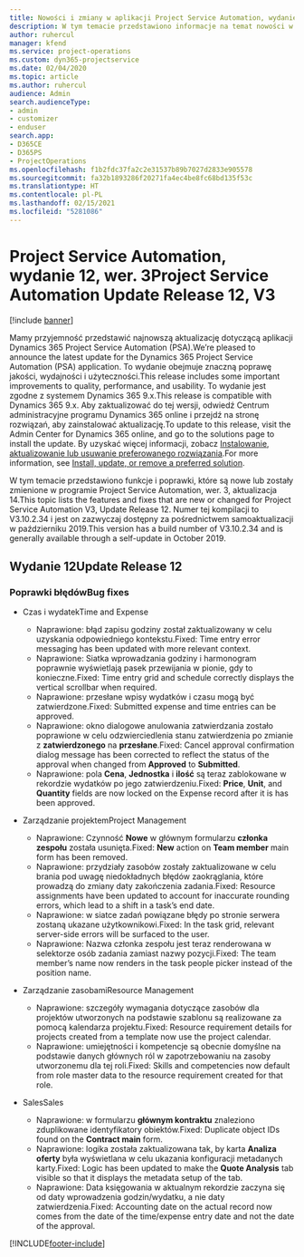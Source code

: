 ```yaml
---
title: Nowości i zmiany w aplikacji Project Service Automation, wydanie 12, wer. 3
description: W tym temacie przedstawiono informacje na temat nowości w aktualizacji usługi Project Service Automation, wydanie 12, wer. 3.
author: ruhercul
manager: kfend
ms.service: project-operations
ms.custom: dyn365-projectservice
ms.date: 02/04/2020
ms.topic: article
ms.author: ruhercul
audience: Admin
search.audienceType:
- admin
- customizer
- enduser
search.app:
- D365CE
- D365PS
- ProjectOperations
ms.openlocfilehash: f1b2fdc37fa2c2e31537b89b7027d2833e905578
ms.sourcegitcommit: fa32b1893286f20271fa4ec4be8fc68bd135f53c
ms.translationtype: HT
ms.contentlocale: pl-PL
ms.lasthandoff: 02/15/2021
ms.locfileid: "5281086"
---
```

# <a name="project-service-automation-update-release-12-v3"></a><span data-ttu-id="272a3-103">Project Service Automation, wydanie 12, wer. 3</span><span class="sxs-lookup"><span data-stu-id="272a3-103">Project Service Automation Update Release 12, V3</span></span>

[!include [banner](../includes/psa-now-project-operations.md)]

<span data-ttu-id="272a3-104">Mamy przyjemność przedstawić najnowszą aktualizację dotyczącą aplikacji Dynamics 365 Project Service Automation (PSA).</span><span class="sxs-lookup"><span data-stu-id="272a3-104">We’re pleased to announce the latest update for the Dynamics 365 Project Service Automation (PSA) application.</span></span> <span data-ttu-id="272a3-105">To wydanie obejmuje znaczną poprawę jakości, wydajności i użyteczności.</span><span class="sxs-lookup"><span data-stu-id="272a3-105">This release includes some important improvements to quality, performance, and usability.</span></span> <span data-ttu-id="272a3-106">To wydanie jest zgodne z systemem Dynamics 365 9.x.</span><span class="sxs-lookup"><span data-stu-id="272a3-106">This release is compatible with Dynamics 365 9.x.</span></span> <span data-ttu-id="272a3-107">Aby zaktualizować do tej wersji, odwiedź Centrum administracyjne programu Dynamics 365 online i przejdź na stronę rozwiązań, aby zainstalować aktualizację.</span><span class="sxs-lookup"><span data-stu-id="272a3-107">To update to this release, visit the Admin Center for Dynamics 365 online, and go to the solutions page to install the update.</span></span> <span data-ttu-id="272a3-108">By uzyskać więcej informacji, zobacz [Instalowanie, aktualizowanie lub usuwanie preferowanego rozwiązania](https://docs.microsoft.com/power-platform/admin/install-remove-preferred-solution).</span><span class="sxs-lookup"><span data-stu-id="272a3-108">For more information, see [Install, update, or remove a preferred solution](https://docs.microsoft.com/power-platform/admin/install-remove-preferred-solution).</span></span>

<span data-ttu-id="272a3-109">W tym temacie przedstawiono funkcje i poprawki, które są nowe lub zostały zmienione w programie Project Service Automation, wer. 3, aktualizacja 14.</span><span class="sxs-lookup"><span data-stu-id="272a3-109">This topic lists the features and fixes that are new or changed for Project Service Automation V3, Update Release 12.</span></span> <span data-ttu-id="272a3-110">Numer tej kompilacji to V3.10.2.34 i jest on zazwyczaj dostępny za pośrednictwem samoaktualizacji w październiku 2019.</span><span class="sxs-lookup"><span data-stu-id="272a3-110">This version has a build number of V3.10.2.34 and is generally available through a self-update in October 2019.</span></span>

## <a name="update-release-12"></a><span data-ttu-id="272a3-111">Wydanie 12</span><span class="sxs-lookup"><span data-stu-id="272a3-111">Update Release 12</span></span>

### <a name="bug-fixes"></a><span data-ttu-id="272a3-112">Poprawki błędów</span><span class="sxs-lookup"><span data-stu-id="272a3-112">Bug fixes</span></span>

- <span data-ttu-id="272a3-113">Czas i wydatek</span><span class="sxs-lookup"><span data-stu-id="272a3-113">Time and Expense</span></span>

    - <span data-ttu-id="272a3-114">Naprawione: błąd zapisu godziny został zaktualizowany w celu uzyskania odpowiedniego kontekstu.</span><span class="sxs-lookup"><span data-stu-id="272a3-114">Fixed: Time entry error messaging has been updated with more relevant context.</span></span>
    - <span data-ttu-id="272a3-115">Naprawione: Siatka wprowadzania godziny i harmonogram poprawnie wyświetlają pasek przewijania w pionie, gdy to konieczne.</span><span class="sxs-lookup"><span data-stu-id="272a3-115">Fixed: Time entry grid and schedule correctly displays the vertical scrollbar when required.</span></span>
    - <span data-ttu-id="272a3-116">Naprawione: przesłane wpisy wydatków i czasu mogą być zatwierdzone.</span><span class="sxs-lookup"><span data-stu-id="272a3-116">Fixed: Submitted expense and time entries can be approved.</span></span>
    - <span data-ttu-id="272a3-117">Naprawione: okno dialogowe anulowania zatwierdzania zostało poprawione w celu odzwierciedlenia stanu zatwierdzenia po zmianie z **zatwierdzonego** na **przesłane**.</span><span class="sxs-lookup"><span data-stu-id="272a3-117">Fixed: Cancel approval confirmation dialog message has been corrected to reflect the status of the approval when changed from **Approved** to **Submitted**.</span></span>
    - <span data-ttu-id="272a3-118">Naprawione: pola **Cena**, **Jednostka** i **ilość** są teraz zablokowane w rekordzie wydatków po jego zatwierdzeniu.</span><span class="sxs-lookup"><span data-stu-id="272a3-118">Fixed: **Price**, **Unit**, and **Quantity** fields are now locked on the Expense record after it is has been approved.</span></span>

- <span data-ttu-id="272a3-119">Zarządzanie projektem</span><span class="sxs-lookup"><span data-stu-id="272a3-119">Project Management</span></span>

    - <span data-ttu-id="272a3-120">Naprawione: Czynność **Nowe** w głównym formularzu **członka zespołu** została usunięta.</span><span class="sxs-lookup"><span data-stu-id="272a3-120">Fixed: **New** action on **Team member** main form has been removed.</span></span>
    - <span data-ttu-id="272a3-121">Naprawione: przydziały zasobów zostały zaktualizowane w celu brania pod uwagę niedokładnych błędów zaokrąglania, które prowadzą do zmiany daty zakończenia zadania.</span><span class="sxs-lookup"><span data-stu-id="272a3-121">Fixed: Resource assignments have been updated to account for inaccurate rounding errors, which lead to a shift in a task’s end date.</span></span>
    - <span data-ttu-id="272a3-122">Naprawione: w siatce zadań powiązane błędy po stronie serwera zostaną ukazane użytkownikowi.</span><span class="sxs-lookup"><span data-stu-id="272a3-122">Fixed: In the task grid, relevant server-side errors will be surfaced to the user.</span></span>
    - <span data-ttu-id="272a3-123">Naprawione: Nazwa członka zespołu jest teraz renderowana w selektorze osób zadania zamiast nazwy pozycji.</span><span class="sxs-lookup"><span data-stu-id="272a3-123">Fixed: The team member’s name now renders in the task people picker instead of the position name.</span></span>

- <span data-ttu-id="272a3-124">Zarządzanie zasobami</span><span class="sxs-lookup"><span data-stu-id="272a3-124">Resource Management</span></span>

    - <span data-ttu-id="272a3-125">Naprawione: szczegóły wymagania dotyczące zasobów dla projektów utworzonych na podstawie szablonu są realizowane za pomocą kalendarza projektu.</span><span class="sxs-lookup"><span data-stu-id="272a3-125">Fixed: Resource requirement details for projects created from a template now use the project calendar.</span></span>
    - <span data-ttu-id="272a3-126">Naprawione: umiejętności i kompetencje są obecnie domyślne na podstawie danych głównych ról w zapotrzebowaniu na zasoby utworzonemu dla tej roli.</span><span class="sxs-lookup"><span data-stu-id="272a3-126">Fixed: Skills and competencies now default from role master data to the resource requirement created for that role.</span></span>

- <span data-ttu-id="272a3-127">Sales</span><span class="sxs-lookup"><span data-stu-id="272a3-127">Sales</span></span>

    - <span data-ttu-id="272a3-128">Naprawione: w formularzu **głównym kontraktu** znaleziono zduplikowane identyfikatory obiektów.</span><span class="sxs-lookup"><span data-stu-id="272a3-128">Fixed: Duplicate object IDs found on the **Contract main** form.</span></span>
    - <span data-ttu-id="272a3-129">Naprawione: logika została zaktualizowana tak, by karta **Analiza oferty** była wyświetlana w celu ukazania konfiguracji metadanych karty.</span><span class="sxs-lookup"><span data-stu-id="272a3-129">Fixed: Logic has been updated to make the **Quote Analysis** tab visible so that it displays the metadata setup of the tab.</span></span>
    - <span data-ttu-id="272a3-130">Naprawione: Data księgowania w aktualnym rekordzie zaczyna się od daty wprowadzenia godzin/wydatku, a nie daty zatwierdzenia.</span><span class="sxs-lookup"><span data-stu-id="272a3-130">Fixed: Accounting date on the actual record now comes from the date of the time/expense entry date and not the date of the approval.</span></span>


[!INCLUDE[footer-include](../includes/footer-banner.md)]